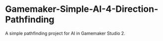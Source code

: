 # Gamemaker-Simple-AI-4-Direction-Pathfinding
A simple pathfinding project for AI in Gamemaker Studio 2.
